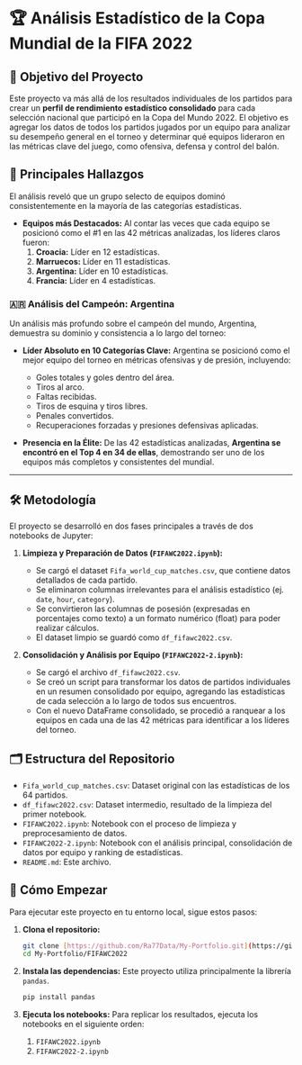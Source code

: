 # 🏆 Análisis Estadístico de la Copa Mundial de la FIFA 2022

## 📜 Objetivo del Proyecto

Este proyecto va más allá de los resultados individuales de los partidos para crear un **perfil de rendimiento estadístico consolidado** para cada selección nacional que participó en la Copa del Mundo 2022. El objetivo es agregar los datos de todos los partidos jugados por un equipo para analizar su desempeño general en el torneo y determinar qué equipos lideraron en las métricas clave del juego, como ofensiva, defensa y control del balón.

## 🚀 Principales Hallazgos

El análisis reveló que un grupo selecto de equipos dominó consistentemente en la mayoría de las categorías estadísticas.

* **Equipos más Destacados:** Al contar las veces que cada equipo se posicionó como el #1 en las 42 métricas analizadas, los líderes claros fueron:
    1.  **Croacia:** Líder en 12 estadísticas.
    2.  **Marruecos:** Líder en 11 estadísticas.
    3.  **Argentina:** Líder en 10 estadísticas.
    4.  **Francia:** Líder en 4 estadísticas.

### 🇦🇷 Análisis del Campeón: Argentina

Un análisis más profundo sobre el campeón del mundo, Argentina, demuestra su dominio y consistencia a lo largo del torneo:

* **Líder Absoluto en 10 Categorías Clave:** Argentina se posicionó como el mejor equipo del torneo en métricas ofensivas y de presión, incluyendo:
    * Goles totales y goles dentro del área.
    * Tiros al arco.
    * Faltas recibidas.
    * Tiros de esquina y tiros libres.
    * Penales convertidos.
    * Recuperaciones forzadas y presiones defensivas aplicadas.

* **Presencia en la Élite:** De las 42 estadísticas analizadas, **Argentina se encontró en el Top 4 en 34 de ellas**, demostrando ser uno de los equipos más completos y consistentes del mundial.

---

## 🛠️ Metodología

El proyecto se desarrolló en dos fases principales a través de dos notebooks de Jupyter:

1.  **Limpieza y Preparación de Datos (`FIFAWC2022.ipynb`):**
    * Se cargó el dataset `Fifa_world_cup_matches.csv`, que contiene datos detallados de cada partido.
    * Se eliminaron columnas irrelevantes para el análisis estadístico (ej. `date`, `hour`, `category`).
    * Se convirtieron las columnas de posesión (expresadas en porcentajes como texto) a un formato numérico (float) para poder realizar cálculos.
    * El dataset limpio se guardó como `df_fifawc2022.csv`.

2.  **Consolidación y Análisis por Equipo (`FIFAWC2022-2.ipynb`):**
    * Se cargó el archivo `df_fifawc2022.csv`.
    * Se creó un script para transformar los datos de partidos individuales en un resumen consolidado por equipo, agregando las estadísticas de cada selección a lo largo de todos sus encuentros.
    * Con el nuevo DataFrame consolidado, se procedió a ranquear a los equipos en cada una de las 42 métricas para identificar a los líderes del torneo.

## 🗂️ Estructura del Repositorio

* `Fifa_world_cup_matches.csv`: Dataset original con las estadísticas de los 64 partidos.
* `df_fifawc2022.csv`: Dataset intermedio, resultado de la limpieza del primer notebook.
* `FIFAWC2022.ipynb`: Notebook con el proceso de limpieza y preprocesamiento de datos.
* `FIFAWC2022-2.ipynb`: Notebook con el análisis principal, consolidación de datos por equipo y ranking de estadísticas.
* `README.md`: Este archivo.

## 🚀 Cómo Empezar

Para ejecutar este proyecto en tu entorno local, sigue estos pasos:

1.  **Clona el repositorio:**
    ```bash
    git clone [https://github.com/Ra77Data/My-Portfolio.git](https://github.com/Ra77Data/My-Portfolio.git)
    cd My-Portfolio/FIFAWC2022
    ```

2.  **Instala las dependencias:**
    Este proyecto utiliza principalmente la librería `pandas`.
    ```bash
    pip install pandas
    ```

3.  **Ejecuta los notebooks:**
    Para replicar los resultados, ejecuta los notebooks en el siguiente orden:
    1.  `FIFAWC2022.ipynb`
    2.  `FIFAWC2022-2.ipynb`
